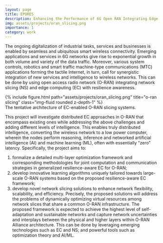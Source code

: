 ```yaml
---
layout: page
title: EPORES
description: Enhancing the Performance of 6G Open RAN Integrating Edge Computing and Network Slicing
img: assets/projects/oran_slicing.png
importance: 1
category: work
---
```


The ongoing digitalization of industrial tasks, services and businesses is enabled by seamless and ubiquitous smart wireless connectivity. Emerging applications and services in 6G networks give rise to exponential growth in both volume and variety of the data traffic. Moreover, various system controls, robotics and smart traffic machine-type communications (MTC) applications forming the tactile Internet, in turn, call for synergistic integration of new services and intelligence to wireless networks. This can be done by using open access radio network (O-RAN) integrating network slicing (NS) and edge computing (EC) with resilience awareness.

<div class="row">
    <div class="col-sm mt-3 mt-md-0">
        {% include figure.html path="assets/projects/oran_slicing.png" title="o-ran slicing" class="img-fluid rounded z-depth-1" %}
    </div>
</div>
<div class="caption">
    The tentative architecture of EC-enabled O-RAN slicing systems.
</div>

This project will investigate distributed EC approaches in O-RAN that encompass existing ones while addressing the above challenges and adding different levels of intelligence. This enables truly distributed intelligence, converting the wireless network to a low power computer, wherein the nodes perform reasoning, inference and networked artificial intelligence (AI) and machine learning (ML), often with essentially “zero” latency. Specifically, the project aims to: 
1. formalize a detailed multi-layer optimization framework and corresponding methodologies for joint computation and communication strategies in generalized resilience-aware EC for O-RAN;
2. develop innovative learning algorithms uniquely tailored towards large-scale O-RAN systems based on the proposed resilience-aware EC framework;
3. develop novel network slicing solutions to enhance network flexibility, scalability, and efficiency. Precisely, the proposed solutions will address the problems of dynamically optimizing virtual resources among network slices that share a common O-RAN infrastructure.
The proposed framework is expected to achieve the highest level of self-adaptation and sustainable networks and capture network uncertainties and interplays between the physical and higher layers within O-RAN Alliance architecture. This can be done by leveraging emerging technologies such as EC and NS; and powerful tools such as optimization theory and AI/ML.
